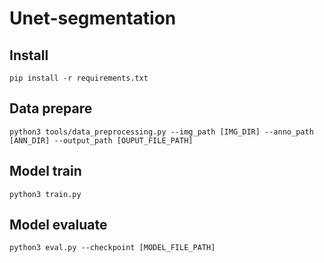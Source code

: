 # Unet-segmentation

## Install

```shell
pip install -r requirements.txt
```

## Data prepare
```shell
python3 tools/data_preprocessing.py --img_path [IMG_DIR] --anno_path [ANN_DIR] --output_path [OUPUT_FILE_PATH] 
```

## Model train
```shell
python3 train.py
```

## Model evaluate
```shell
python3 eval.py --checkpoint [MODEL_FILE_PATH]
```
